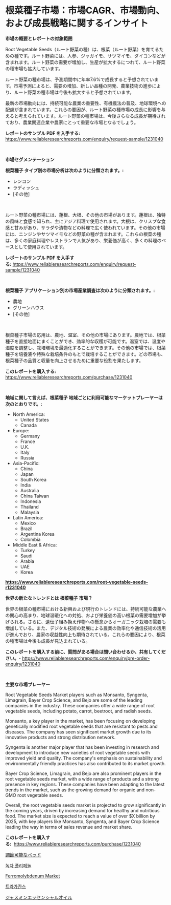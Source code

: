 <p><h1>根菜種子市場：市場CAGR、市場動向、および成長戦略に関するインサイト</h1></p><p><strong>市場の概要とレポートの対象範囲</strong></p>
<p><p>Root Vegetable Seeds（ルート野菜の種）は、根菜（ルート野菜）を育てるための種です。ルート野菜には、人参、ジャガイモ、サツマイモ、ダイコンなどが含まれます。ルート野菜の需要が増加し、生産が拡大するにつれて、ルート野菜の種市場も拡大しています。</p><p>ルート野菜の種市場は、予測期間中に年率7.6%で成長すると予想されています。市場予測によると、需要の増加、新しい品種の開発、農業技術の進歩により、ルート野菜の種市場は今後も拡大すると予想されています。</p><p>最新の市場動向には、持続可能な農業の重要性、有機農法の普及、地球環境への配慮が含まれています。これらの要因が、ルート野菜の種市場の成長に影響を与えると考えられています。ルート野菜の種市場は、今後さらなる成長が期待されており、農業関連企業や農家にとって重要な市場となるでしょう。</p></p>
<p><strong>レポートのサンプル PDF を入手する:</strong> <a href="https://www.reliableresearchreports.com/enquiry/request-sample/1231040">https://www.reliableresearchreports.com/enquiry/request-sample/1231040</a></p>
<p>&nbsp;</p>
<p><strong>市場セグメンテーション</strong></p>
<p><strong>根菜種子 タイプ別の市場分析は次のように分類されます。:</strong></p>
<p><ul><li>レンコン</li><li>ラディッシュ</li><li>[その他]</li></ul></p>
<p>&nbsp;</p>
<p><p>ルート野菜の種市場には、蓮根、大根、その他の市場があります。蓮根は、独特の風味と食感で知られ、主にアジア料理で使用されます。大根は、クリスプな食感と甘みがあり、サラダや漬物などの料理で広く使われています。その他の市場には、ニンジンやサツマイモなどの野菜の種が含まれます。これらの根菜の種は、多くの家庭料理やレストランで人気があり、栄養価が高く、多くの料理のベースとして使用されています。</p></p>
<p><strong>レポートのサンプル PDF を入手する:</strong>&nbsp;<a href="https://www.reliableresearchreports.com/enquiry/request-sample/1231040">https://www.reliableresearchreports.com/enquiry/request-sample/1231040</a></p>
<p>&nbsp;</p>
<p><strong> 根菜種子 アプリケーション別の市場産業調査は次のように分類されます。:</strong></p>
<p><ul><li>農地</li><li>グリーンハウス</li><li>[その他]</li></ul></p>
<p>&nbsp;</p>
<p><p>根菜種子市場の応用は、農地、温室、その他の市場にあります。農地では、根菜種子を直接地面にまくことができ、効率的な収穫が可能です。温室では、温度や湿度を調整し、栽培環境を最適化することができます。その他の市場では、根菜種子を培養液や特殊な栽培条件のもとで栽培することができます。どの市場も、根菜種子の品質と収量を向上させるために重要な役割を果たします。</p></p>
<p><strong>このレポートを購入する:</strong>&nbsp; <a href="https://www.reliableresearchreports.com/purchase/1231040">https://www.reliableresearchreports.com/purchase/1231040</a></p>
<p>&nbsp;</p>
<p><strong>地域に関して言えば、根菜種子 地域ごとに利用可能なマーケットプレーヤーは次のとおりです。:</strong></p>
<p><ul>
    <li>
        North America:
        <ul>
            <li>United States</li>
            <li>Canada</li>
        </ul>
    </li>
    <li>
        Europe:
        <ul>
            <li>Germany</li>
            <li>France</li>
            <li>U.K.</li>
            <li>Italy</li>
            <li>Russia</li>
        </ul>
    </li>
    <li>
        Asia-Pacific:
        <ul>
            <li>China</li>
            <li>Japan</li>
            <li>South Korea</li>
            <li>India</li>
            <li>Australia</li>
            <li>China Taiwan</li>
            <li>Indonesia</li>
            <li>Thailand</li>
            <li>Malaysia</li>
        </ul>
    </li>
    <li>
        Latin America:
        <ul>
            <li>Mexico</li>
            <li>Brazil</li>
            <li>Argentina Korea</li>
            <li>Colombia</li>
        </ul>
    </li>
    <li>
        Middle East & Africa:
        <ul>
            <li>Turkey</li>
            <li>Saudi</li>
            <li>Arabia</li>
            <li>UAE</li>
            <li>Korea</li>
        </ul>
    </li>
    </ul></p>
<p><strong><a href="https://www.reliableresearchreports.com/root-vegetable-seeds-r1231040">https://www.reliableresearchreports.com/root-vegetable-seeds-r1231040</a></strong>&nbsp;</p>
<p><strong>世界の新たなトレンドとは 根菜種子 市場？</strong></p>
<p><p>世界の根菜の種市場における新興および現行のトレンドには、持続可能な農業への関心の高まり、地球温暖化への対処、および栄養価の高い根菜の需要増加が挙げられる。さらに、遺伝子組み換え作物への懸念からオーガニック栽培の需要も増加している。また、デジタル技術の発展による農業の効率化や通信技術の活用が進んでおり、農家の収益性向上も期待されている。これらの要因により、根菜の種市場は今後も成長が見込まれている。</p></p>
<p><strong>このレポートを購入する前に、質問がある場合は問い合わせるか、共有してください。</strong>- <a href="https://www.reliableresearchreports.com/enquiry/pre-order-enquiry/1231040">https://www.reliableresearchreports.com/enquiry/pre-order-enquiry/1231040</a></p>
<p>&nbsp;</p>
<p><strong>主要な市場プレーヤー</strong></p>
<p><p>Root Vegetable Seeds Market players such as Monsanto, Syngenta, Limagrain, Bayer Crop Science, and Bejo are some of the leading companies in the industry. These companies offer a wide range of root vegetable seeds, including potato, carrot, beetroot, and radish seeds.</p><p>Monsanto, a key player in the market, has been focusing on developing genetically modified root vegetable seeds that are resistant to pests and diseases. The company has seen significant market growth due to its innovative products and strong distribution network.</p><p>Syngenta is another major player that has been investing in research and development to introduce new varieties of root vegetable seeds with improved yield and quality. The company's emphasis on sustainability and environmentally friendly practices has also contributed to its market growth.</p><p>Bayer Crop Science, Limagrain, and Bejo are also prominent players in the root vegetable seeds market, with a wide range of products and a strong presence in key regions. These companies have been adapting to the latest trends in the market, such as the growing demand for organic and non-GMO root vegetable seeds.</p><p>Overall, the root vegetable seeds market is projected to grow significantly in the coming years, driven by increasing demand for healthy and nutritious food. The market size is expected to reach a value of over $X billion by 2025, with key players like Monsanto, Syngenta, and Bayer Crop Science leading the way in terms of sales revenue and market share.</p></p>
<p><strong>このレポートを購入する:</strong>&nbsp;&nbsp;<a href="https://www.reliableresearchreports.com/purchase/1231040">https://www.reliableresearchreports.com/purchase/1231040</a></p>
<p><p><a href="https://github.com/cbigkbh02719/Market-Research-Report-List-1/blob/main/715581024260.md">調節可能なベッド</a></p><p><a href="https://github.com/Penelolack456456/Market-Research-Report-List-1/blob/main/120507322204.md">녹차 폴리페놀</a></p><p><a href="https://issuu.com/reportprime-2/docs/ferromolybdenum-market-size-2030.pptx">Ferromolybdenum Market</a></p><p><a href="https://github.com/vsr06p4p49/Market-Research-Report-List-1/blob/main/310495322203.md">트라가칸스</a></p><p><a href="https://github.com/ReganWisoky2023/Market-Research-Report-List-1/blob/main/384918324261.md">ジャスミンエッセンシャルオイル</a></p></p>